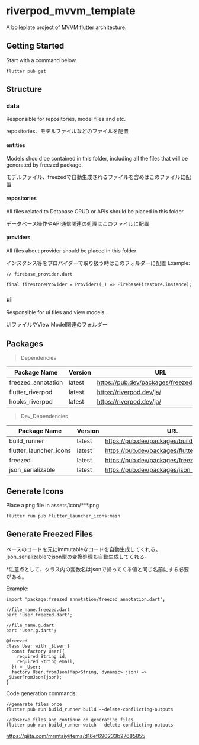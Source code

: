 # riverpod_mvvm_template

A boileplate project of MVVM flutter architecture.

## Getting Started

Start with a command below.

```
flutter pub get
```

## Structure
### data
Responsible for repositories, model files and etc.

repositories、モデルファイルなどのファイルを配置

#### entities
Models should be contained in this folder, including all the files that will be generated by freezed package.

モデルファイル、freezedで自動生成されるファイルを含めはこのファイルに配置

#### repositories
All files related to Database CRUD or APIs should be placed in this folder.

データベース操作やAPI通信関連の処理はこのファイルに配置

#### providers
All files about provider should be placed in this folder

インスタンス等をプロバイダーで取り扱う時はこのフォルダーに配置
Example:
```
// firebase_provider.dart

final firestoreProvider = Provider((_) => FirebaseFirestore.instance);
```

### ui
Responsible for ui files and view models.

UIファイルやView Model関連のフォルダー


## Packages
> Dependencies

| Package Name | Version | URL |
| --- | --- | --- |
| freezed_annotation | latest | https://pub.dev/packages/freezed_annotation |
| flutter_riverpod | latest | https://riverpod.dev/ja/ |
| hooks_riverpod | latest | https://riverpod.dev/ja/ |

> Dev_Dependencies

| Package Name | Version | URL |
| --- | --- | --- |
| build_runner | latest | https://pub.dev/packages/build_runner |
| flutter_launcher_icons | latest | https://pub.dev/packages/flutter_launcher_icons |
| freezed | latest | https://pub.dev/packages/freezed |
| json_serializable | latest | https://pub.dev/packages/json_serializable |


## Generate Icons
Place a png file in assets/icon/***.png 

```
flutter run pub flutter_launcher_icons:main
```

## Generate Freezed Files
ベースのコードを元にimmutableなコードを自動生成してくれる。
json_serializableでjson型の変換処理も自動生成してくれる。

*注意点として、クラス内の変数名はjsonで帰ってくる値と同じ名前にする必要がある。

Example:
```
import 'package:freezed_annotation/freezed_annotation.dart';

//file_name.freezed.dart
part 'user.freezed.dart';

//file_name.g.dart
part 'user.g.dart';

@freezed
class User with _$User {
  const factory User({
    required String id,
    required String email,
  }) = _User;
  factory User.fromJson(Map<String, dynamic> json) => _$UserFromJson(json);
}
```

Code generation commands:

```
//genarate files once
flutter pub run build_runner build --delete-conflicting-outputs

//Observe files and continue on generating files
flutter pub run build_runner watch --delete-conflicting-outputs
```

https://qiita.com/mrmtsiy/items/d16ef690233b27685855
